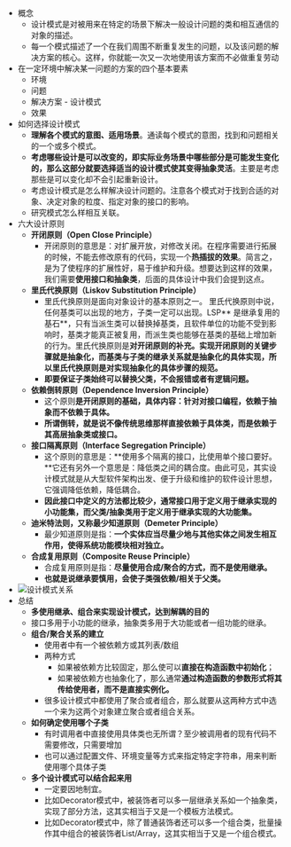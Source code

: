 * 概念
    * 设计模式是对被用来在特定的场景下解决一般设计问题的类和相互通信的对象的描述。
    * 每一个模式描述了一个在我们周围不断重复发生的问题，以及该问题的解决方案的核心。这样，你就能一次又一次地使用该方案而不必做重复劳动
* 在一定环境中解决某一问题的方案的四个基本要素
    * 环境
    * 问题
    * 解决方案 - 设计模式
    * 效果
* 如何选择设计模式
    * **理解各个模式的意图、适用场景**。通读每个模式的意图，找到和问题相关的一个或多个模式。
    * **考虑哪些设计是可以改变的，即实际业务场景中哪些部分是可能发生变化的，那么这部分就要选择适当的设计模式使其变得抽象灵活**。主要是考虑那些是可以变化却不会引起重新设计。
    * 考虑设计模式是怎么样解决设计问题的。注意各个模式对于找到合适的对象、决定对象的粒度、指定对象的接口的影响。
    * 研究模式怎么样相互关联。
* 六大设计原则
    * **开闭原则（Open Close Principle）**
        * 开闭原则的意思是：对扩展开放，对修改关闭。在程序需要进行拓展的时候，不能去修改原有的代码，实现一个**热插拔的效果**。简言之，是为了使程序的扩展性好，易于维护和升级。想要达到这样的效果，我们需要**使用接口和抽象类**，后面的具体设计中我们会提到这点。
    * **里氏代换原则（Liskov Substitution Principle）**
        * 里氏代换原则是面向对象设计的基本原则之一。 里氏代换原则中说，任何基类可以出现的地方，子类一定可以出现。LSP** 是继承复用的基石**，只有当派生类可以替换掉基类，且软件单位的功能不受到影响时，基类才能真正被复用，而派生类也能够在基类的基础上增加新的行为。里氏代换原则是**对开闭原则的补充。实现开闭原则的关键步骤就是抽象化，而基类与子类的继承关系就是抽象化的具体实现，所以里氏代换原则是对实现抽象化的具体步骤的规范。**
        * **即要保证子类始终可以替换父类，不会报错或者有逻辑问题。**
    * **依赖倒转原则（Dependence Inversion Principle）**
        * 这个原则**是开闭原则的基础，具体内容：针对对接口编程，依赖于抽象而不依赖于具体。**
        * **所谓倒转，就是说不像传统思维那样直接依赖于具体类，而是依赖于其高层抽象类或接口。**
    * **接口隔离原则（Interface Segregation Principle）**
        * 这个原则的意思是：**使用多个隔离的接口，比使用单个接口要好。**它还有另外一个意思是：降低类之间的耦合度。由此可见，其实设计模式就是从大型软件架构出发、便于升级和维护的软件设计思想，它强调降低依赖，降低耦合。
        * **因此接口中定义的方法都比较少，通常接口用于定义用于继承实现的小功能集，而父类/抽象类用于定义用于继承实现的大功能集。**
    * **迪米特法则，又称最少知道原则（Demeter Principle）**
        * 最少知道原则是指：**一个实体应当尽量少地与其他实体之间发生相互作用，使得系统功能模块相对独立。**
    * **合成复用原则（Composite Reuse Principle）**
        * 合成复用原则是指：**尽量使用合成/聚合的方式，而不是使用继承。**
        * **也就是说继承要慎用，会使子类强依赖/相关于父类。**
* ![设计模式关系](https://img2018.cnblogs.com/blog/106125/201905/106125-20190516134036238-117379733.png)
* 总结
    * **多使用继承、组合来实现设计模式，达到解耦的目的**
    * 接口多用于小功能的继承，抽象类多用于大功能或者一组功能的继承。
    * **组合/聚合关系的建立**
        * 使用者中有一个被依赖方或其列表/数组
        * 两种方式
            * 如果被依赖方比较固定，那么使可以**直接在构造函数中初始化**；
            * 如果被依赖方也抽象化了，那么通常**通过构造函数的参数形式将其传给使用者，而不是直接实例化。**
        * 很多设计模式中都使用了聚合或者组合，那么就要从这两种方式中选一个来为这两个对象建立聚合或者组合关系。
    * **如何确定使用哪个子类**
        * 有时调用者中直接使用具体类也无所谓？至少被调用者的现有代码不需要修改，只需要增加
        * 也可以通过配置文件、环境变量等方式来指定特定字符串，用来判断使用哪个具体子类
    * **多个设计模式可以结合起来用**
        * 一定要因地制宜。
        * 比如Decorator模式中，被装饰者可以多一层继承关系如一个抽象类，实现了部分方法，这其实相当于又是一个模板方法模式。
        * 比如Decorator模式中，除了普通装饰者还可以多一个组合类，批量操作其中组合的被装饰者List/Array，这其实相当于又是一个组合模式。